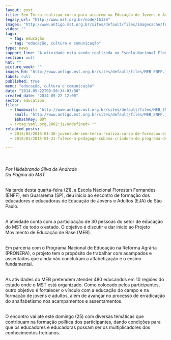 ```yaml
---
layout: post
title: Sem Terra realizam curso para atuarem na Educação de Jovens e Adultos
legacy_url: "http://www.mst.org.br/node/16139"
images: "http://www.antigo.mst.org.br/sites/default/files/imagecache/foto_destaque/MEB_ENFF.jpg"
video: ""
tags:
  - tag: educação
  - tag: "educação, cultura e comunicação"
type: news
support_line: "A atividade está sendo realizada na Escola Nacional Florestan Fernandes, e tem o propósito de trabalhar com acampados e assentados que ainda não concluíram a alfabetização. Espera-se atender 480 educandos em SP."
section: null
hat: ""
picture_week: ""
images_hd: "http://www.antigo.mst.org.br/sites/default/files/MEB_ENFF.jpg"
label: null
published: true
menu: "educação, cultura e comunicação"
date: "2014-05-22T09:50:34-03:00"
created_date: "2014-05-22 12:00"
sector: education
files:
  - thumbnail: "http://www.antigo.mst.org.br/sites/default/files/MEB_ENFF.jpg"
    small: "http://www.antigo.mst.org.br/sites/default/files/MEB_ENFF.jpg"
    $$hashKey: 0DY
  - !<tag:yaml.org,2002:js/undefined> ""
releated_posts:
  - 2015/02/2015-01-30-juventude-sem-terra-realiza-curso-de-formacao-em-veranopolis.md
  - 2015/01/2015-01-21-falece-a-pedagoga-cubana-criadora-do-programa-de-alfabetizacao-sim-eu-posso.md

---
```

<p><em><img alt="" src="http://www.antigo.mst.org.br/sites/default/files/MEB_ENFF_0.jpg" style="margin: 10px;" /><br />
<br />
Por Hildebrando Silva de Andrade<br />
Da P&aacute;gina do MST</em></p>

<p><br />
Na tarde desta quarta-feira (21), a Escola Nacional Florestan Fernandes (ENFF), em Guararema (SP), deu in&iacute;cio ao encontro de forma&ccedil;&atilde;o dos educadores e educadoras de Educa&ccedil;&atilde;o de Jovens e Adultos (EJA) de S&atilde;o Paulo.&nbsp;</p>

<p><br />
A atividade conta com a participa&ccedil;&atilde;o de 30 pessoas do setor de educa&ccedil;&atilde;o do MST de todo o estado. O objetivo &eacute; discutir e dar in&iacute;cio ao Projeto Movimento de Educa&ccedil;&atilde;o de Base (MEB).</p>

<p><br />
Em parceria com o Programa Nacional de Educa&ccedil;&atilde;o na Reforma Agr&aacute;ria (PRONERA), o projeto tem o prop&oacute;sito de trabalhar com acampados e assentados que ainda n&atilde;o conclu&iacute;ram a alfabetiza&ccedil;&atilde;o e o ensino fundamental.&nbsp;</p>

<p><br />
As atividades do MEB pretendem atender 480 educandos em 10 regi&otilde;es do estado onde o MST est&aacute; organizado. Como colocado pelos participantes, outro objetivo &eacute; fortalecer o v&iacute;nculo com a educa&ccedil;&atilde;o do campo e na forma&ccedil;&atilde;o de jovens e adultos, al&eacute;m de avan&ccedil;ar no processo de erradica&ccedil;&atilde;o do analfabetismo nos acampamentos e assentamentos.</p>

<p><br />
O encontro vai at&eacute; este domingo (25) com diversas tem&aacute;ticas que contribuam na forma&ccedil;&atilde;o pol&iacute;tica dos participantes, dando condi&ccedil;&otilde;es para que os educadores e educadoras possam ser os multiplicadores dos conhecimentos freirianos.</p>

<div>&nbsp;</div>
